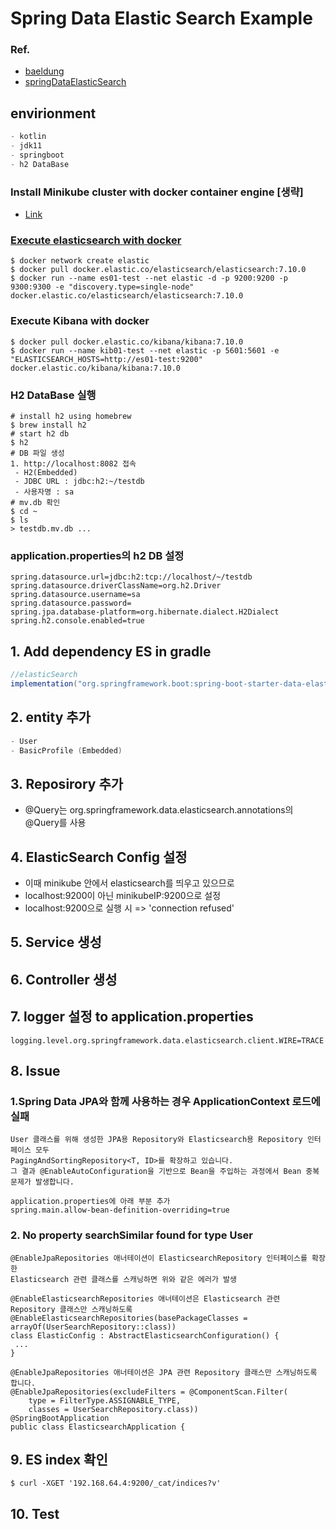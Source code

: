 # Spring Data Elastic Search Example
### Ref.
 - [baeldung](https://www.baeldung.com/spring-data-elasticsearch-tutorial)
 - [springDataElasticSearch](https://tecoble.techcourse.co.kr/post/2021-10-19-elasticsearch/)

## envirionment
```gradle
- kotlin
- jdk11
- springboot
- h2 DataBase
```
### Install Minikube cluster with docker container engine [생략]
 - [Link](https://itnext.io/goodbye-docker-desktop-hello-minikube-3649f2a1c469)

### [Execute elasticsearch with docker](https://www.elastic.co/guide/en/kibana/current/docker.html)
```shell
$ docker network create elastic
$ docker pull docker.elastic.co/elasticsearch/elasticsearch:7.10.0
$ docker run --name es01-test --net elastic -d -p 9200:9200 -p 9300:9300 -e "discovery.type=single-node" docker.elastic.co/elasticsearch/elasticsearch:7.10.0
```

### Execute Kibana with docker
```shell
$ docker pull docker.elastic.co/kibana/kibana:7.10.0
$ docker run --name kib01-test --net elastic -p 5601:5601 -e "ELASTICSEARCH_HOSTS=http://es01-test:9200" docker.elastic.co/kibana/kibana:7.10.0
```

### H2 DataBase 실행
```shell
# install h2 using homebrew
$ brew install h2
# start h2 db
$ h2
# DB 파일 생성
1. http://localhost:8082 접속
 - H2(Embedded)
 - JDBC URL : jdbc:h2:~/testdb
 - 사용자명 : sa
# mv.db 확인
$ cd ~
$ ls
> testdb.mv.db ...
```
### application.properties의 h2 DB 설정
```properties
spring.datasource.url=jdbc:h2:tcp://localhost/~/testdb
spring.datasource.driverClassName=org.h2.Driver
spring.datasource.username=sa
spring.datasource.password=
spring.jpa.database-platform=org.hibernate.dialect.H2Dialect
spring.h2.console.enabled=true
```

## 1. Add dependency ES in gradle
```gradle
//elasticSearch
implementation("org.springframework.boot:spring-boot-starter-data-elasticsearch")
```
## 2. entity 추가
```kotlin
- User
- BasicProfile (Embedded)
```

## 3. Reposirory 추가
 - @Query는 org.springframework.data.elasticsearch.annotations의 @Query를 사용

## 4. ElasticSearch Config 설정
 - 이때 minikube 안에서 elasticsearch를 띄우고 있으므로
 - localhost:9200이 아닌 minikubeIP:9200으로 설정
 - localhost:9200으로 실행 시 => 'connection refused'

## 5. Service 생성

## 6. Controller 생성

## 7. logger 설정 to application.properties
```properties
logging.level.org.springframework.data.elasticsearch.client.WIRE=TRACE
```

## 8. Issue
### 1.Spring Data JPA와 함께 사용하는 경우 ApplicationContext 로드에 실패
```
User 클래스를 위해 생성한 JPA용 Repository와 Elasticsearch용 Repository 인터페이스 모두
PagingAndSortingRepository<T, ID>를 확장하고 있습니다.
그 결과 @EnableAutoConfiguration을 기반으로 Bean을 주입하는 과정에서 Bean 중복 문제가 발생합니다.

application.properties에 아래 부분 추가
spring.main.allow-bean-definition-overriding=true
```
### 2. No property searchSimilar found for type User
```
@EnableJpaRepositories 애너테이션이 ElasticsearchRepository 인터페이스를 확장한
Elasticsearch 관련 클래스를 스캐닝하면 위와 같은 에러가 발생

@EnableElasticsearchRepositories 애너테이션은 Elasticsearch 관련 Repository 클래스만 스캐닝하도록
@EnableElasticsearchRepositories(basePackageClasses = arrayOf(UserSearchRepository::class))
class ElasticConfig : AbstractElasticsearchConfiguration() {
 ...
}

@EnableJpaRepositories 애너테이션은 JPA 관련 Repository 클래스만 스캐닝하도록 합니다.
@EnableJpaRepositories(excludeFilters = @ComponentScan.Filter(
    type = FilterType.ASSIGNABLE_TYPE,
    classes = UserSearchRepository.class))
@SpringBootApplication
public class ElasticsearchApplication {
```

## 9. ES index 확인
```shell
$ curl -XGET '192.168.64.4:9200/_cat/indices?v'
```
## 10. Test



